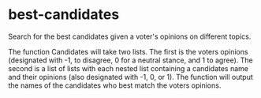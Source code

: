# best-candidates
Search for the best candidates given a voter's opinions on different topics.

The function Candidates will take two lists. The first is the voters opinions (designated with -1, to disagree, 0 for a neutral stance, and 1 to agree). The second is a list of lists with each nested list containing a candidates name and their opinions (also designated with -1, 0, or 1). The function will output the names of the candidates who best match the voters opinions.
